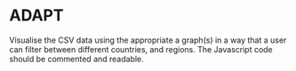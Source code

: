 # ADAPT
Visualise the CSV data using the appropriate a graph(s) in a way that a user can filter between different countries, and regions. The Javascript code should be commented and readable.
